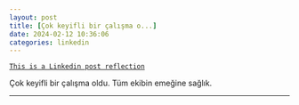 ```yaml
---
layout: post
title: [Çok keyifli bir çalışma o...]
date: 2024-02-12 10:36:06
categories: linkedin
---
```


[`This is a Linkedin post reflection`](https://www.linkedin.com/feed/update/urn:li:activity:7162756245676802048)

Çok keyifli bir çalışma oldu. Tüm ekibin emeğine sağlık.

<hr>
<div class="row mt-3">

</div>

